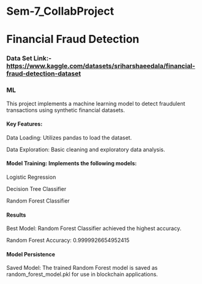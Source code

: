 # Sem-7_CollabProject

# Financial Fraud Detection

### Data Set Link:- https://www.kaggle.com/datasets/sriharshaeedala/financial-fraud-detection-dataset


### ML 
This project implements a machine learning model to detect fraudulent transactions using synthetic financial datasets.

#### Key Features:

Data Loading: Utilizes pandas to load the dataset.

Data Exploration: Basic cleaning and exploratory data analysis.

#### Model Training: Implements the following models:
Logistic Regression

Decision Tree Classifier

Random Forest Classifier

#### Results
Best Model: Random Forest Classifier achieved the highest accuracy.

Random Forest Accuracy: 0.9999926654952415

#### Model Persistence
Saved Model: The trained Random Forest model is saved as random_forest_model.pkl for use in blockchain applications.
